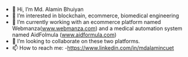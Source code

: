 - 👋 Hi, I’m Md. Alamin Bhuiyan
- 👀 I’m interested in blockchain, ecommerce, biomedical engineering 
- 🌱 I’m currently working with an ecommerce platform named Webmanza(www.webmanza.com) and a medical automation system named AidFolmula (www.aidformula.com)
- 💞️ I’m looking to collaborate on these two platforms.
- 📫 How to reach me:
-https://www.linkedin.com/in/mdalamincuet

<!---
Allvee/Allvee is a ✨ special ✨ repository because its `README.md` (this file) appears on your GitHub profile.
You can click the Preview link to take a look at your changes.
--->
